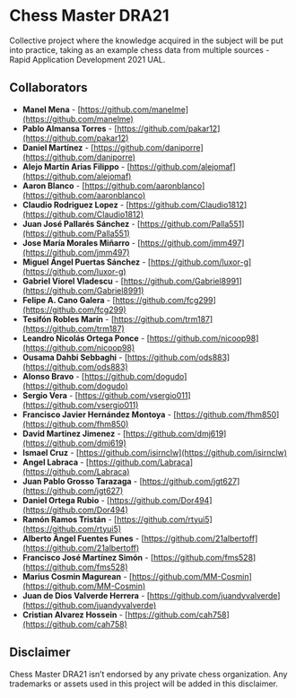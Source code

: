 # Chess Master DRA21
Collective project where the knowledge acquired in the subject will be put into practice, taking as an example chess data from multiple sources - Rapid Application Development 2021 UAL.

## Collaborators

* **Manel Mena** -  [https://github.com/manelme](https://github.com/manelme)
* **Pablo Almansa Torres** -  [https://github.com/pakar12](https://github.com/pakar12)
* **Daniel Martínez** -  [https://github.com/daniporre](https://github.com/daniporre)
* **Alejo Martín Arias Filippo** -  [https://github.com/alejomaf](https://github.com/alejomaf)
* **Aaron Blanco** - [https://github.com/aaronblanco](https://github.com/aaronblanco)
* **Claudio Rodriguez Lopez** - [https://github.com/Claudio1812](https://github.com/Claudio1812)
* **Juan José Pallarés Sánchez** - [https://github.com/Palla551](https://github.com/Palla551)
* **Jose María Morales Miñarro** - [https://github.com/jmm497](https://github.com/jmm497)
* **Miguel Ángel Puertas Sánchez** - [https://github.com/luxor-g](https://github.com/luxor-g)
* **Gabriel Viorel Vladescu** - [https://github.com/Gabriel8991](https://github.com/Gabriel8991)
* **Felipe A. Cano Galera** -  [https://github.com/fcg299](https://github.com/fcg299)
* **Tesifón Robles Marín** -  [https://github.com/trm187](https://github.com/trm187)
* **Leandro Nicolás Ortega Ponce** -  [https://github.com/nicoop98](https://github.com/nicoop98)
* **Ousama Dahbi Sebbaghi** - [https://github.com/ods883](https://github.com/ods883)
* **Alonso Bravo** -  [https://github.com/dogudo](https://github.com/dogudo)
* **Sergio Vera** -  [https://github.com/vsergio011](https://github.com/vsergio011)
* **Francisco Javier Hernández Montoya** - [https://github.com/fhm850](https://github.com/fhm850)
* **David Martinez Jimenez** - [https://github.com/dmj619](https://github.com/dmj619)
* **Ismael Cruz** -  [https://github.com/isirnclw](https://github.com/isirnclw)
* **Angel Labraca** - [https://github.com/Labraca](https://github.com/Labraca)
* **Juan Pablo Grosso Tarazaga** -  [https://github.com/jgt627](https://github.com/jgt627)
* **Daniel Ortega Rubio** - [https://github.com/Dor494](https://github.com/Dor494)
* **Ramón Ramos Tristán** - [https://github.com/rtyui5](https://github.com/rtyui5)
* **Alberto Ángel Fuentes Funes** - [https://github.com/21albertoff](https://github.com/21albertoff)
* **Francisco José Martínez Simón** - [https://github.com/fms528](https://github.com/fms528)
* **Marius Cosmin Magurean** - [https://github.com/MM-Cosmin](https://github.com/MM-Cosmin)
* **Juan de Dios Valverde Herrera** - [https://github.com/juandyvalverde](https://github.com/juandyvalverde)
* **Cristian Alvarez Hossein** - [https://github.com/cah758](https://github.com/cah758)
## Disclaimer
Chess Master DRA21 isn’t endorsed by any private chess organization. Any trademarks or assets used in this project will be added in this disclaimer.
